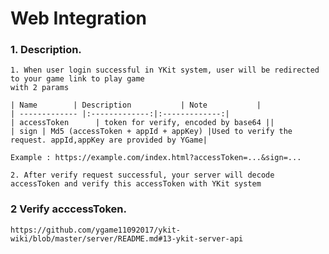 # Web Integration

### 1. Description.

	1. When user login successful in YKit system, user will be redirected to your game link to play game 
	with 2 params
	
	| Name        | Description           | Note           |
	| ------------- |:-------------:|:-------------:|
	| accessToken      | token for verify, encoded by base64 ||
	| sign | Md5 (accessToken + appId + appKey) |Used to verify the request. appId,appKey are provided by YGame|
   
   	Example : https://example.com/index.html?accessToken=...&sign=...

    2. After verify request successful, your server will decode accessToken and verify this accessToken with YKit system

### 2 Verify acccessToken.

    https://github.com/ygame11092017/ykit-wiki/blob/master/server/README.md#13-ykit-server-api

